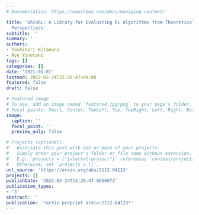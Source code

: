 ```yaml
---
# Documentation: https://wowchemy.com/docs/managing-content/

title: 'ShinRL: A Library for Evaluating RL Algorithms from Theoretical and Practical
  Perspectives'
subtitle: ''
summary: ''
authors:
- Toshinori Kitamura
- Ryo Yonetani
tags: []
categories: []
date: '2021-01-01'
lastmod: 2022-02-24T22:26:47+09:00
featured: false
draft: false

# Featured image
# To use, add an image named `featured.jpg/png` to your page's folder.
# Focal points: Smart, Center, TopLeft, Top, TopRight, Left, Right, BottomLeft, Bottom, BottomRight.
image:
  caption: ''
  focal_point: ''
  preview_only: false

# Projects (optional).
#   Associate this post with one or more of your projects.
#   Simply enter your project's folder or file name without extension.
#   E.g. `projects = ["internal-project"]` references `content/project/deep-learning/index.md`.
#   Otherwise, set `projects = []`.
url_source: 'https://arxiv.org/abs/2112.04123'
projects: []
publishDate: '2022-02-24T13:26:47.805697Z'
publication_types:
- '3'
abstract: ''
publication: '*arXiv preprint arXiv:2112.04123*'
---
```

